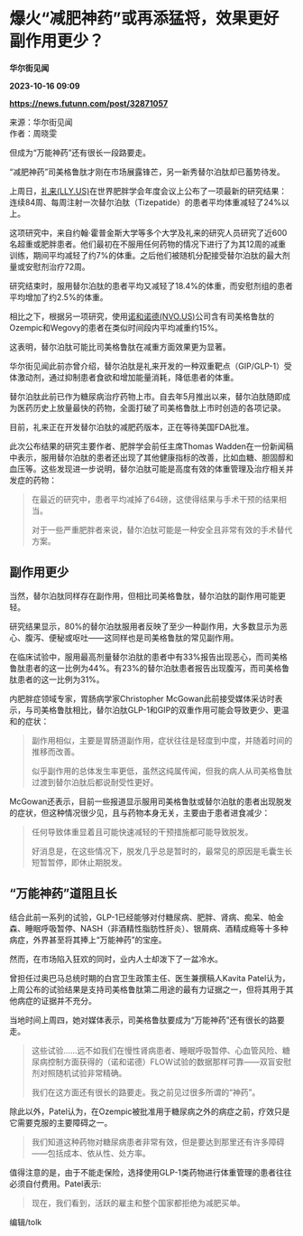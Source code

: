 # 爆火“减肥神药”或再添猛将，效果更好副作用更少？
**华尔街见闻**

**2023-10-16 09:09**

**https://news.futunn.com/post/32871057**

来源：华尔街见闻  
作者：周晓雯

但成为“万能神药”还有很长一段路要走。

“减肥神药”司美格鲁肽才刚在市场展露锋芒，另一新秀替尔泊肽却已蓄势待发。

上周日，[礼来(LLY.US)](https://www.futunn.com/quote/stock?m=us&code=LLY)在世界肥胖学会年度会议上公布了一项最新的研究结果：连续84周、每周注射一次替尔泊肽（Tizepatide）的患者平均体重减轻了24%以上。

这项研究中，来自约翰·霍普金斯大学等多个大学及礼来的研究人员研究了近600名超重或肥胖患者。他们最初在不服用任何药物的情况下进行了为其12周的减重训练，期间平均减轻了约7%的体重。之后他们被随机分配接受替尔泊肽的最大剂量或安慰剂治疗72周。

研究结束时，服用替尔泊肽的患者平均又减轻了18.4%的体重，而安慰剂组的患者平均增加了约2.5%的体重。

相比之下，根据另一项研究，使用[诺和诺德(NVO.US)](https://www.futunn.com/quote/stock?m=us&code=NVO)公司含有司美格鲁肽的Ozempic和Wegovy的患者在类似时间段内平均减重约15%。

这表明，替尔泊肽可能比司美格鲁肽在减重方面效果更为显著。

华尔街见闻此前亦曾介绍，替尔泊肽是礼来开发的一种双重靶点（GIP/GLP-1）受体激动剂，通过抑制患者食欲和增加能量消耗，降低患者的体重。

替尔泊肽此前已作为糖尿病治疗药物上市。自去年5月推出以来，替尔泊肽随即成为医药历史上放量最快的药物，全面打破了司美格鲁肽上市时创造的各项记录。

目前，礼来正在开发替尔泊肽的减肥药版本，正在等待美国FDA批准。

此次公布结果的研究主要作者、肥胖学会前任主席Thomas Wadden在一份新闻稿中表示，服用替尔泊肽的患者还出现了其他健康指标的改善，比如血糖、胆固醇和血压等。这些发现进一步说明，替尔泊肽可能是高度有效的体重管理及治疗相关并发症的药物：

> 在最近的研究中，患者平均减掉了64磅，这使得结果与手术干预的结果相当。
> 
> 对于一些严重肥胖者来说，替尔泊肽可能是一种安全且非常有效的手术替代方案。

副作用更少
-----

当然，替尔泊肽同样存在副作用，但相比司美格鲁肽，替尔泊肽的副作用可能更轻。

研究结果显示，80%的替尔泊肽服用者反映了至少一种副作用，大多数显示为恶心、腹泻、便秘或呕吐——这同样也是司美格鲁肽的常见副作用。

在临床试验中，服用最高剂量替尔泊肽的患者中有33%报告出现恶心，而司美格鲁肽患者的这一比例为44%。有23%的替尔泊肽患者报告出现腹泻，而司美格鲁肽患者的这一比例为31%。

内肥胖症领域专家，胃肠病学家Christopher McGowan此前接受媒体采访时表示，与司美格鲁肽相比，替尔泊肽GLP-1和GIP的双重作用可能会导致更少、更温和的症状：

> 副作用相似，主要是胃肠道副作用，症状往往是轻度到中度，并随着时间的推移而改善。
> 
> 似乎副作用的总体发生率更低，虽然这纯属传闻，但我的病人从司美格鲁肽过渡到替尔泊肽后都说耐受性更好。

McGowan还表示，目前一些报道显示服用司美格鲁肽或替尔泊肽的患者出现脱发的症状，但这种情况很少见，且与药物本身无关，主要由于患者进食减少：

> 任何导致体重显着且可能快速减轻的干预措施都可能导致脱发。
> 
> 好消息是，在这些情况下，脱发几乎总是暂时的，最常见的原因是毛囊生长短暂暂停，即休止期脱发。

“万能神药”道阻且长
----------

结合此前一系列的试验，GLP-1已经能够对付糖尿病、肥胖、肾病、痴呆、帕金森、睡眠呼吸暂停、NASH（非酒精性脂肪性肝炎）、银屑病、酒精成瘾等十多种病症，外界甚至将其捧上“万能神药”的宝座。

然而，在市场陷入狂欢的同时，业内人士却泼下了一盆冷水。

曾担任过奥巴马总统时期的白宫卫生政策主任、医生兼撰稿人Kavita Patel认为，上周公布的试验结果是支持司美格鲁肽第二用途的最有力证据之一，但将其用于其他病症的证据并不充分。

当地时间上周四，她对媒体表示，司美格鲁肽要成为“万能神药”还有很长的路要走。

> 这些试验......远不如我们在慢性肾病患者、睡眠呼吸暂停、心血管风险、糖尿病控制方面获得的（诺和诺德）FLOW试验的数据那样可靠——双盲安慰剂对照随机试验非常精确。
> 
> 我们在这方面还有很长的路要走。我之前见过很多所谓的“神药”。

除此以外，Patel认为，在Ozempic被批准用于糖尿病之外的病症之前，疗效只是它需要克服的主要障碍之一。

> 我们知道这种药物对糖尿病患者非常有效，但是要达到那里还有许多障碍——包括成本、依从性、处方率。

值得注意的是，由于不能走保险，选择使用GLP-1类药物进行体重管理的患者往往必须自付费用。Patel表示:

> 现在，我们看到，活跃的雇主和整个国家都拒绝为减肥买单。

编辑/tolk